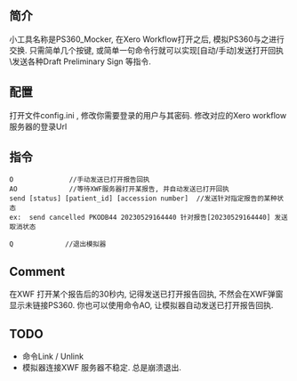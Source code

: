 ## 简介
小工具名称是PS360_Mocker, 在Xero Workflow打开之后, 模拟PS360与之进行交换. 只需简单几个按键, 或简单一句命令行就可以实现[自动/手动]发送打开回执\发送各种Draft Preliminary Sign 等指令.

## 配置
打开文件config.ini , 修改你需要登录的用户与其密码. 修改对应的Xero workflow服务器的登录Url

## 指令
```
O              //手动发送已打开报告回执
AO             //等待XWF服务器打开某报告, 并自动发送已打开回执
send [status] [patient_id] [accession number]  //发送针对指定报告的某种状态
ex:  send cancelled PKODB44 20230529164440 针对报告[20230529164440] 发送取消状态

Q             //退出模拟器
```

## Comment
在XWF 打开某个报告后的30秒内, 记得发送已打开报告回执, 不然会在XWF弹窗显示未链接PS360. 你也可以使用命令AO, 让模拟器自动发送已打开报告回执.

## TODO
- 命令Link / Unlink
- 模拟器连接XWF 服务器不稳定. 总是崩溃退出.